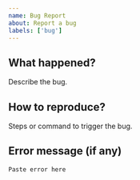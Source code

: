 ```yaml
---
name: Bug Report
about: Report a bug
labels: ['bug']
---
```


## What happened?
Describe the bug.

## How to reproduce?
Steps or command to trigger the bug.

## Error message (if any)
```
Paste error here
```
